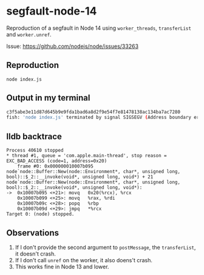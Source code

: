 # segfault-node-14
Reproduction of a segfault in Node 14 using `worker_threads`, `transferList` and `worker.unref`.

Issue: https://github.com/nodejs/node/issues/33263

## Reproduction
```
node index.js
```

## Output in my terminal
```bash
c3f5abe3e11d87d645b9e9fda1bad6a8d2f9e54f7e81478138ac134ba7ac7280
fish: 'node index.js' terminated by signal SIGSEGV (Address boundary error)
```

## lldb backtrace
```
Process 40610 stopped
* thread #1, queue = 'com.apple.main-thread', stop reason = EXC_BAD_ACCESS (code=1, address=0x20)
    frame #0: 0x000000010007b095 node`node::Buffer::New(node::Environment*, char*, unsigned long, bool)::$_2::__invoke(void*, unsigned long, void*) + 21
node`node::Buffer::New(node::Environment*, char*, unsigned long, bool)::$_2::__invoke(void*, unsigned long, void*):
->  0x10007b095 <+21>: movq   0x20(%rcx), %rcx
    0x10007b099 <+25>: movq   %rax, %rdi
    0x10007b09c <+28>: popq   %rbp
    0x10007b09d <+29>: jmpq   *%rcx
Target 0: (node) stopped.
```

## Observations
1. If I don't provide the second argument to `postMessage`, the `transferList`, it doesn't crash.
2. If I don't call `unref` on the worker, it also doens't crash.
3. This works fine in Node 13 and lower.
